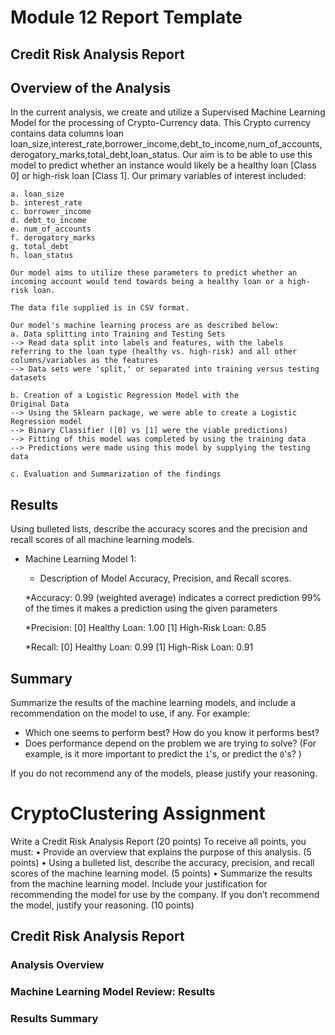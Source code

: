 # Module 12 Report Template

## Credit Risk Analysis Report ##

## Overview of the Analysis

In the current analysis, we create and utilize a Supervised Machine Learning Model for the processing of Crypto-Currency data. This Crypto currency contains data columns loan loan_size,interest_rate,borrower_income,debt_to_income,num_of_accounts,derogatory_marks,total_debt,loan_status. Our aim is to be able to use this model to predict whether an instance would likely be a healthy loan [Class 0] or high-risk loan [Class 1]. Our primary variables of interest included: 
    
    a. loan_size
    b. interest_rate
    c. borrower_income
    d. debt_to_income
    e. num_of_accounts
    f. derogatory_marks
    g. total_debt
    h. loan_status

    Our model aims to utilize these parameters to predict whether an incoming account would tend towards being a healthy loan or a high-risk loan. 

    The data file supplied is in CSV format. 

    Our model's machine learning process are as described below: 
    a. Data splitting into Training and Testing Sets 
    --> Read data split into labels and features, with the labels referring to the loan type (healthy vs. high-risk) and all other columns/variables as the features 
    --> Data sets were 'split,' or separated into training versus testing datasets 

    b. Creation of a Logistic Regression Model with the
    Original Data 
    --> Using the Sklearn package, we were able to create a Logistic Regression model
    --> Binary Classifier ([0] vs [1] were the viable predictions)
    --> Fitting of this model was completed by using the training data 
    --> Predictions were made using this model by supplying the testing data

    c. Evaluation and Summarization of the findings

## Results

Using bulleted lists, describe the accuracy scores and the precision and recall scores of all machine learning models.

* Machine Learning Model 1:
    * Description of Model Accuracy, Precision, and Recall scores.

    *Accuracy: 0.99 (weighted average) indicates a correct prediction 99% of the times it makes a prediction using the given parameters 

    *Precision:
    [0] Healthy Loan: 1.00
    [1] High-Risk Loan: 0.85

    *Recall:
    [0] Healthy Loan: 0.99
    [1] High-Risk Loan: 0.91

## Summary

Summarize the results of the machine learning models, and include a recommendation on the model to use, if any. For example:

* Which one seems to perform best? How do you know it performs best?
* Does performance depend on the problem we are trying to solve? (For example, is it more important to predict the `1`'s, or predict the `0`'s? )

If you do not recommend any of the models, please justify your reasoning.


# CryptoClustering Assignment 

Write a Credit Risk Analysis Report (20 points)
To receive all points, you must:
•	Provide an overview that explains the purpose of this analysis. (5 points)
•	Using a bulleted list, describe the accuracy, precision, and recall scores of the machine learning model. (5 points)
•	Summarize the results from the machine learning model. Include your justification for recommending the model for use by the company. If you don’t recommend the model, justify your reasoning. (10 points)

## Credit Risk Analysis Report ##


### Analysis Overview ###

### Machine Learning Model Review: Results ###

### Results Summary ###
